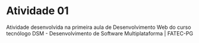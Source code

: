 # Atividade 01
Atividade desenvolvida na primeira aula de Desenvolvimento Web do curso tecnólogo DSM - Desenvolvimento de Software Multiplataforma | FATEC-PG
